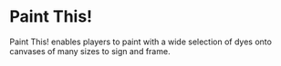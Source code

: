 # Paint This!
Paint This! enables players to paint with a wide selection of dyes onto canvases of many sizes to sign and frame.
